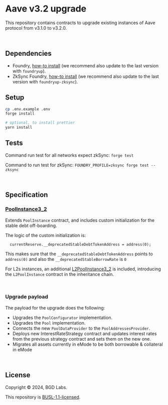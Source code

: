 # Aave v3.2 upgrade

This repository contains contracts to upgrade existing instances of Aave protocol from v3.1.0 to v3.2.0.

<br>

## Dependencies

- Foundry, [how-to install](https://book.getfoundry.sh/getting-started/installation) (we recommend also update to the last version with `foundryup`).
- ZkSync Foundry, [how-to install](https://foundry-book.zksync.io/getting-started/installation) (we recommend also update to the last version with `foundryup-zksync`).

## Setup

```sh
cp .env.example .env
forge install

# optional, to install prettier
yarn install
```

## Tests

Command run test for all networks expect zkSync: `forge test`

Command to run test for zkSync: `FOUNDRY_PROFILE=zksync forge test --zksync`


<br>

## Specification

### [PoolInstance3_2](./src/contracts/PoolInstance.sol)

Extends `PoolInstance` contract, and includes custom initialization for the stable debt off-boarding.

The logic of the custom initialization is:
```
  currentReserve.__deprecatedStableDebtTokenAddress = address(0);
```

This makes sure that the `__deprecatedStableDebtTokenAddress` points to `address(0)` and also the `__deprecatedStableBorrowRate` is `0`

For L2s instances, an additional [L2PoolInstance3_2](./src/contracts/L2PoolInstance.sol) is included, introducing the `L2PoolInstance` contract in the inheritance chain.

<br>

### Upgrade payload

The payload for the upgrade does the following:

- Upgrades the `PoolConfigurator` implementation.
- Upgrades the `Pool` implementation.
- Connects the new `PoolDataProvider` to the `PoolAddressesProvider`.
- Deploys new InterestRateStrategy contract and updates interest rates from the previous strategy contract and sets them on the new one.
- Migrates all assets currently in eMode to be both borrowable & collateral in eMode

<br>


## License

Copyright © 2024, BGD Labs.

This repository is [BUSL-1.1-licensed](./LICENSE).
